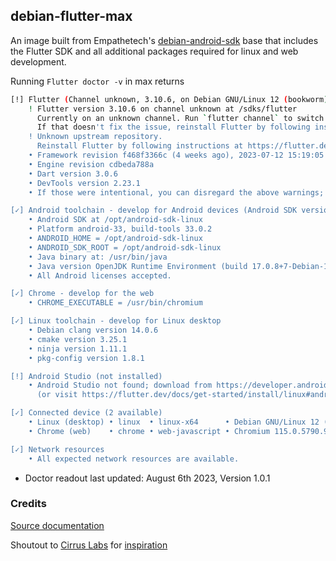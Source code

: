 ## debian-flutter-max

An image built from Empathetech's [debian-android-sdk](../debian-android-sdk/Dockerfile) base that includes the Flutter SDK and all additional packages required for linux and web development.

Running `Flutter doctor -v` in max returns

```bash
[!] Flutter (Channel unknown, 3.10.6, on Debian GNU/Linux 12 (bookworm) 6.2.0-26-generic, locale en_US)
    ! Flutter version 3.10.6 on channel unknown at /sdks/flutter
      Currently on an unknown channel. Run `flutter channel` to switch to an official channel.
      If that doesn't fix the issue, reinstall Flutter by following instructions at https://flutter.dev/docs/get-started/install.
    ! Unknown upstream repository.
      Reinstall Flutter by following instructions at https://flutter.dev/docs/get-started/install.
    • Framework revision f468f3366c (4 weeks ago), 2023-07-12 15:19:05 -0700
    • Engine revision cdbeda788a
    • Dart version 3.0.6
    • DevTools version 2.23.1
    • If those were intentional, you can disregard the above warnings; however it is recommended to use "git" directly to perform update checks and upgrades.

[✓] Android toolchain - develop for Android devices (Android SDK version 33.0.2)
    • Android SDK at /opt/android-sdk-linux
    • Platform android-33, build-tools 33.0.2
    • ANDROID_HOME = /opt/android-sdk-linux
    • ANDROID_SDK_ROOT = /opt/android-sdk-linux
    • Java binary at: /usr/bin/java
    • Java version OpenJDK Runtime Environment (build 17.0.8+7-Debian-1deb12u1)
    • All Android licenses accepted.

[✓] Chrome - develop for the web
    • CHROME_EXECUTABLE = /usr/bin/chromium

[✓] Linux toolchain - develop for Linux desktop
    • Debian clang version 14.0.6
    • cmake version 3.25.1
    • ninja version 1.11.1
    • pkg-config version 1.8.1

[!] Android Studio (not installed)
    • Android Studio not found; download from https://developer.android.com/studio/index.html
      (or visit https://flutter.dev/docs/get-started/install/linux#android-setup for detailed instructions).

[✓] Connected device (2 available)
    • Linux (desktop) • linux  • linux-x64      • Debian GNU/Linux 12 (bookworm) 6.2.0-26-generic
    • Chrome (web)    • chrome • web-javascript • Chromium 115.0.5790.98 built on Debian 12.0, running on Debian 12.0

[✓] Network resources
    • All expected network resources are available.
```
* Doctor readout last updated: August 6th 2023, Version 1.0.1

### Credits

[Source documentation](https://docs.flutter.dev/get-started/install/linux)

Shoutout to [Cirrus Labs](https://github.com/cirruslabs/) for [inspiration](https://github.com/cirruslabs/docker-images-flutter/tree/master/sdk/Dockerfile)